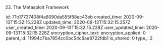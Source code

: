 22. The Metasploit Framework

id: 71b17737408f4a6090da555f58ec43eb
created_time: 2020-09-13T15:32:15.228Z
updated_time: 2020-09-13T15:32:15.257Z
user_created_time: 2020-09-13T15:32:15.228Z
user_updated_time: 2020-09-13T15:32:15.228Z
encryption_cipher_text: 
encryption_applied: 0
parent_id: 11994c7ba7854cc0bc54c6ae8722fdb1
is_shared: 0
type_: 2